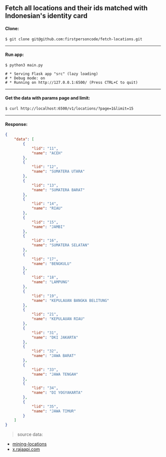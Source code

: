 ## Fetch all locations and their ids matched with Indonesian's identity card

#### Clone:
```
$ git clone git@github.com:firstpersoncode/fetch-locations.git
```
---
#### Run app:
```
$ python3 main.py

# * Serving Flask app "src" (lazy loading)
# * Debug mode: on
# * Running on http://127.0.0.1:6500/ (Press CTRL+C to quit)
```
---
#### Get the data with params page and limit:
```
$ curl http://localhost:6500/v1/locations/?page=1&limit=15
```
---
#### Response:
```json
{
    "data": [
        {
            "lid": "11",
            "name": "ACEH"
        },
        {
            "lid": "12",
            "name": "SUMATERA UTARA"
        },
        {
            "lid": "13",
            "name": "SUMATERA BARAT"
        },
        {
            "lid": "14",
            "name": "RIAU"
        },
        {
            "lid": "15",
            "name": "JAMBI"
        },
        {
            "lid": "16",
            "name": "SUMATERA SELATAN"
        },
        {
            "lid": "17",
            "name": "BENGKULU"
        },
        {
            "lid": "18",
            "name": "LAMPUNG"
        },
        {
            "lid": "19",
            "name": "KEPULAUAN BANGKA BELITUNG"
        },
        {
            "lid": "21",
            "name": "KEPULAUAN RIAU"
        },
        {
            "lid": "31",
            "name": "DKI JAKARTA"
        },
        {
            "lid": "32",
            "name": "JAWA BARAT"
        },
        {
            "lid": "33",
            "name": "JAWA TENGAH"
        },
        {
            "lid": "34",
            "name": "DI YOGYAKARTA"
        },
        {
            "lid": "35",
            "name": "JAWA TIMUR"
        }
    ]
}
```

> source data:
- [mining-locations](https://github.com/firstpersoncode/mining-locations)
- [x.rajaapi.com](https://x.rajaapi.com/)
